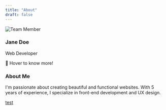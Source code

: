 ```yaml
---
title: "About"
draft: false
---
```



<div class="container py-5">
    <div class="row justify-content-center">
        <div class="col-md-6">
            <div class="flip-card mx-auto">
                <div class="flip-card-inner">
                    <div class="flip-card-front">
                        <img src="https://randomuser.me/api/portraits/men/81.jpg" alt="Team Member" class="profile-img">
                        <h3>Jane Doe</h3>
                        <p>Web Developer</p>
                        <p class="mt-3">
                            <span class="waving-hand">👋</span> Hover to know more!
                        </p>
                    </div>
                    <div class="flip-card-back">
                        <h3>About Me</h3>
                        <p>I'm passionate about creating beautiful and functional websites. With 5 years of experience,
                            I specialize in front-end development and UX design.</p>
                        <div class="social-icons mt-4">
                            <a href="#">test<i class="fab fa-twitter"></i></a>
                            <a href="#"><i class="fab fa-linkedin"></i></a>
                            <a href="#"><i class="fab fa-github"></i></a>
                        </div>
                    </div>
                </div>
            </div>
        </div>
    </div>
</div>